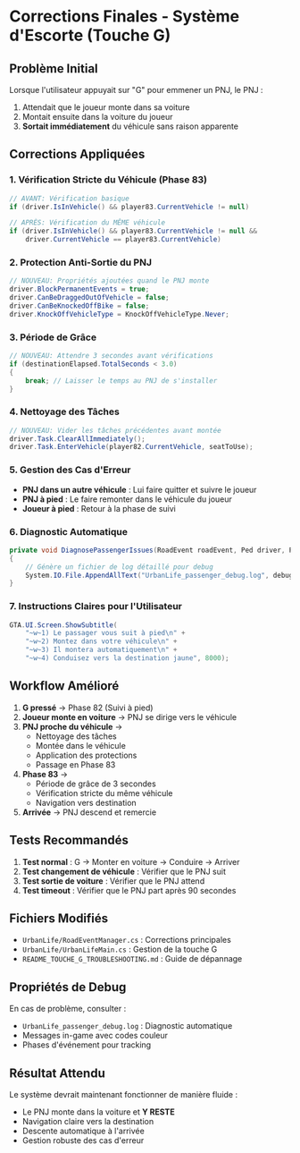 # Corrections Finales - Système d'Escorte (Touche G)

## Problème Initial
Lorsque l'utilisateur appuyait sur "G" pour emmener un PNJ, le PNJ :
1. Attendait que le joueur monte dans sa voiture
2. Montait ensuite dans la voiture du joueur  
3. **Sortait immédiatement** du véhicule sans raison apparente

## Corrections Appliquées

### 1. Vérification Stricte du Véhicule (Phase 83)
```csharp
// AVANT: Vérification basique
if (driver.IsInVehicle() && player83.CurrentVehicle != null)

// APRÈS: Vérification du MÊME véhicule
if (driver.IsInVehicle() && player83.CurrentVehicle != null && 
    driver.CurrentVehicle == player83.CurrentVehicle)
```

### 2. Protection Anti-Sortie du PNJ
```csharp
// NOUVEAU: Propriétés ajoutées quand le PNJ monte
driver.BlockPermanentEvents = true;
driver.CanBeDraggedOutOfVehicle = false;
driver.CanBeKnockedOffBike = false;
driver.KnockOffVehicleType = KnockOffVehicleType.Never;
```

### 3. Période de Grâce
```csharp
// NOUVEAU: Attendre 3 secondes avant vérifications
if (destinationElapsed.TotalSeconds < 3.0)
{
    break; // Laisser le temps au PNJ de s'installer
}
```

### 4. Nettoyage des Tâches
```csharp
// NOUVEAU: Vider les tâches précédentes avant montée
driver.Task.ClearAllImmediately();
driver.Task.EnterVehicle(player82.CurrentVehicle, seatToUse);
```

### 5. Gestion des Cas d'Erreur
- **PNJ dans un autre véhicule** : Lui faire quitter et suivre le joueur
- **PNJ à pied** : Le faire remonter dans le véhicule du joueur
- **Joueur à pied** : Retour à la phase de suivi

### 6. Diagnostic Automatique
```csharp
private void DiagnosePassengerIssues(RoadEvent roadEvent, Ped driver, Ped player)
{
    // Génère un fichier de log détaillé pour debug
    System.IO.File.AppendAllText("UrbanLife_passenger_debug.log", debugInfo);
}
```

### 7. Instructions Claires pour l'Utilisateur
```csharp
GTA.UI.Screen.ShowSubtitle(
    "~w~1) Le passager vous suit à pied\n" +
    "~w~2) Montez dans votre véhicule\n" +
    "~w~3) Il montera automatiquement\n" +
    "~w~4) Conduisez vers la destination jaune", 8000);
```

## Workflow Amélioré

1. **G pressé** → Phase 82 (Suivi à pied)
2. **Joueur monte en voiture** → PNJ se dirige vers le véhicule
3. **PNJ proche du véhicule** → 
   - Nettoyage des tâches
   - Montée dans le véhicule
   - Application des protections
   - Passage en Phase 83
4. **Phase 83** → 
   - Période de grâce de 3 secondes
   - Vérification stricte du même véhicule
   - Navigation vers destination
5. **Arrivée** → PNJ descend et remercie

## Tests Recommandés

1. **Test normal** : G → Monter en voiture → Conduire → Arriver
2. **Test changement de véhicule** : Vérifier que le PNJ suit
3. **Test sortie de voiture** : Vérifier que le PNJ attend
4. **Test timeout** : Vérifier que le PNJ part après 90 secondes

## Fichiers Modifiés

- `UrbanLife/RoadEventManager.cs` : Corrections principales
- `UrbanLife/UrbanLifeMain.cs` : Gestion de la touche G
- `README_TOUCHE_G_TROUBLESHOOTING.md` : Guide de dépannage

## Propriétés de Debug

En cas de problème, consulter :
- `UrbanLife_passenger_debug.log` : Diagnostic automatique
- Messages in-game avec codes couleur
- Phases d'événement pour tracking

## Résultat Attendu

Le système devrait maintenant fonctionner de manière fluide :
- Le PNJ monte dans la voiture et **Y RESTE**
- Navigation claire vers la destination
- Descente automatique à l'arrivée
- Gestion robuste des cas d'erreur 